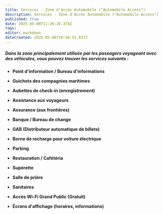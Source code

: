 ```yaml
---
title: Services - Zone d'Accès Automobile ("Automobile Access")
description: Services - Zone d'Accès Automobile ("Automobile Access")
published: true
date: 2025-05-08T11:26:20.374Z
tags: 
editor: markdown
dateCreated: 2025-05-08T10:46:55.837Z
---
```


##### Dans la zone principalement utilisée par les passagers voyageant avec des véhicules, vous pouvez trouver les services suivants :

  *  **Point d'information / Bureau d'informations**

  *  **Guichets des compagnies maritimes**

  *  **Aubettes de check-in \(enregistrement\)**

  *  **Assistance aux voyageurs**

  *  **Assurance \(aux frontières\)**

  *  **Banque / Bureau de change**

  *  **GAB \(Distributeur automatique de billets\)**
  
  *  **Borne de recharge pour voiture électrique**

  *  **Parking**

  *  **Restauration / Cafétéria**

  *  **Supérette**

  *  **Salle de prière**

  *  **Sanitaires**

  *  **Accès Wi-Fi Grand Public \(Gratuit\)**

  *  **Écrans d'affichage \(horaires, informations\)**